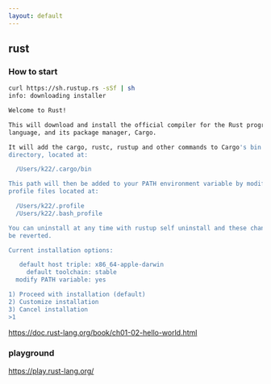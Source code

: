 ```yaml
---
layout: default
---
```


## rust

### How to start
```sh
curl https://sh.rustup.rs -sSf | sh
info: downloading installer

Welcome to Rust!

This will download and install the official compiler for the Rust programming
language, and its package manager, Cargo.

It will add the cargo, rustc, rustup and other commands to Cargo's bin
directory, located at:

  /Users/k22/.cargo/bin

This path will then be added to your PATH environment variable by modifying the
profile files located at:

  /Users/k22/.profile
  /Users/k22/.bash_profile

You can uninstall at any time with rustup self uninstall and these changes will
be reverted.

Current installation options:

   default host triple: x86_64-apple-darwin
     default toolchain: stable
  modify PATH variable: yes

1) Proceed with installation (default)
2) Customize installation
3) Cancel installation
>1
```

<https://doc.rust-lang.org/book/ch01-02-hello-world.html>

### playground
<https://play.rust-lang.org/>


### 

